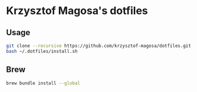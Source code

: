 # Krzysztof Magosa's dotfiles

## Usage
```bash
git clone --recursive https://github.com/krzysztof-magosa/dotfiles.git ~/.dotfiles
bash ~/.dotfiles/install.sh
```

## Brew
```bash
brew bundle install --global
```
